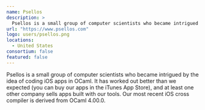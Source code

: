 ```yaml
---
name: Psellos
description: > 
  Psellos is a small group of computer scientists who became intrigued by the idea of coding iOS apps in OCaml.
url: "https://www.psellos.com"
logo: users/psellos.png
locations: 
  - United States
consortium: false
featured: false
---
```


Psellos is a small group of computer scientists who became intrigued by the idea of coding iOS apps in OCaml. It has worked out better than we expected (you can buy our apps in the iTunes App Store), and at least one other company sells apps built with our tools. Our most recent iOS cross compiler is derived from OCaml 4.00.0.